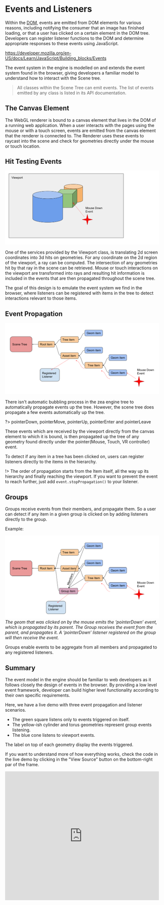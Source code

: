 
# Events and Listeners
Within the [DOM](https://developer.mozilla.org/en-US/docs/Glossary/DOM), events are emitted from DOM elements for various reasons, including notifying the consumer that an image has finished loading, or that a user has clicked on a certain element in the DOM tree. Developers can register listener functions to the DOM and determine appropriate responses to these events using JavaScript.

https://developer.mozilla.org/en-US/docs/Learn/JavaScript/Building_blocks/Events

The event system in the engine is modelled on and extends the event system found in the browser, giving developers a familiar model to understand how to interact with the Scene tree.

> All classes within the Scene Tree can emit events. The list of events emitted by any class is listed in its API documentation.

## The Canvas Element
The WebGL renderer is bound to a canvas element that lives in the DOM of a running web application. When a user interacts with the pages using the mouse or with a touch screen, events are emitted from the canvas element that the renderer is connected to. The Renderer uses these events to raycast into the scene and check for geometries directly under the mouse or touch location.

## Hit Testing Events
![events-hit-testing](../../_media/events-hit-testing.svg)

One of the services provided by the Viewport class, is translating 2d screen coordinates into 3d hits on geometries. For any coordinate on the 2d region of the viewport, a ray can be computed. The intersection of any geometries hit by that ray in the scene can be retrieved.
Mouse or touch interactions on the viewport are transformed into rays and resulting hit information is included in the events that are then propagated throughout the scene tree.

The goal of this design is to emulate the event system we find in the browser, where listeners can be registered with items in the tree to detect interactions relevant to those items.

## Event Propagation
![events-propagation](../../_media/events-propagation.svg)

There isn't automatic bubbling process in the zea engine tree to automatically propagate events up the tree. However, the scene tree does propagate a few events automatically up the tree.

?> pointerDown, pointerMove, pointerUp, pointerEnter and pointerLeave

These events which are received by the viewport directly from the canvas element to which it is bound, is then propagated up the tree of any geometry found directly under the pointer(Mouse, Touch, VR controller) event.

To detect if any item in a tree has been clicked on, users can register listeners directly to the items in the hierarchy.

!> The order of propagation starts from the Item itself, all the way up its hierarchy and finally reaching the viewport. If you want to prevent the event to reach further, just add `event.stopPropagation()` to your listener.

## Groups
Groups receive events from their members, and propagate them. So a user can detect if any item in a given group is clicked on by adding listeners directly to the group.

Example:

![events-propagation-groups](../../_media/events-propagation-groups.svg)
*The geom that was clicked on by the mouse emits the ‘pointerDown’ event, which is propagated by its parent. The Group receives the event from the parent, and propagates it. A ‘pointerDown’ listener registered on the group will then receive the event.*

Groups enable events to be aggregate from all members and propagated to any registered listeners.

## Summary

The event model in the engine should be familiar to web developers as it follows closely the design of events in the browser. By providing a low level event framework, developer can build higher level functionality according to their own specific requirements.

Here, we have a live demo with three event propagation and listener scenarios.
* The green square listens only to events triggered on itself.
* The yellow-ish cylinder and torus geometries represent group events listening.
* The blue cone listens to viewport events.

The label on top of each geometry display the events triggered.

If you want to understand more of how everything works, check the code in the live demo by clicking in the "View Source" button on the bottom-right par of the frame.

<!-- Copy and Paste Me -->
<div class="glitch-embed-wrap" style="height: 420px; width: 100%;">
  <iframe
    src="https://glitch.com/embed/#!/embed/zea-demo-pointer-events?path=index.html&previewSize=100"
    title="zea-demo-pointer-events on Glitch"
    allow="geolocation; microphone; camera; midi; vr; encrypted-media"
    style="height: 100%; width: 100%; border: 0;">
  </iframe>
</div>